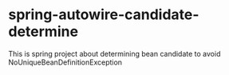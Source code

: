 # spring-autowire-candidate-determine
This is spring project about determining bean candidate to avoid NoUniqueBeanDefinitionException
